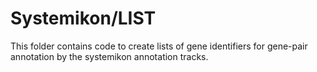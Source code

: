 # Systemikon/LIST
This folder contains code to create lists of gene identifiers for gene-pair annotation by the systemikon annotation tracks.